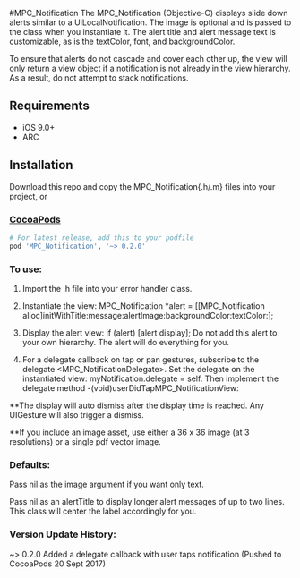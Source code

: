 #MPC_Notification 
The MPC_Notification (Objective-C) displays slide down alerts similar to a UILocalNotification. The image is optional and is passed to the class when you instantiate it. The alert title and alert message text is customizable, as is the textColor, font, and backgroundColor. 

To ensure that alerts do not cascade and cover each other up, the view will only return a view object if a notification is not already in the view hierarchy. As a result, do not attempt to stack notifications.

## Requirements

* iOS 9.0+
* ARC

## Installation

Download this repo and copy the MPC_Notification{.h/.m} files into your project, or

### [CocoaPods](https://cocoapods.org/)

````ruby
# For latest release, add this to your podfile
pod 'MPC_Notification', '~> 0.2.0'
````
 
<h3>To use:</h3>
 
  1. Import the .h file into your error handler class.
 
  2. Instantiate the view: MPC_Notification *alert = [[MPC_Notification alloc]initWithTitle:message:alertImage:backgroundColor:textColor:];
 
  3. Display the alert view: if (alert) [alert display]; Do not add this alert to your own hierarchy. The alert will do everything for you.

  4. For a delegate callback on tap or pan gestures, subscribe to the delegate <MPC_NotificationDelegate>. Set the delegate on the instantiated view: myNotification.delegate = self. Then implement the delegate method -(void)userDidTapMPC_NotificationView:
 
  **The display will auto dismiss after the display time is reached. Any UIGesture will also trigger a dismiss.
  
  **If you include an image asset, use either a 36 x 36 image (at 3 resolutions) or a single pdf vector image. 
 
<h3>Defaults:</h3>

  Pass nil as the image argument if you want only text.

  Pass nil as an alertTitle to display longer alert messages of up to two lines. This class will center the label accordingly for you.

<h3>Version Update History:</h3>
  ~> 0.2.0 Added a delegate callback with user taps notification (Pushed to CocoaPods 20 Sept 2017)